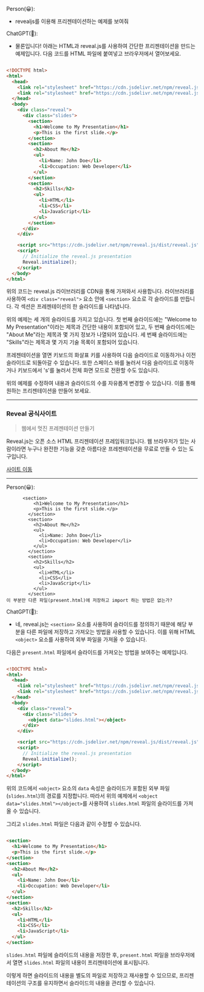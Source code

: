 
Person(😀): 
- revealjs를 이용해 프리젠테이션하는 예제를 보여줘

ChatGPT(🤖): 
- 물론입니다! 아래는 HTML과 reveal.js를 사용하여 간단한 프리젠테이션을 만드는 예제입니다. 다음 코드를 HTML 파일에 붙여넣고 브라우저에서 열어보세요.

```html

<!DOCTYPE html>
<html>
  <head>
    <link rel="stylesheet" href="https://cdn.jsdelivr.net/npm/reveal.js/dist/reveal.css" />
    <link rel="stylesheet" href="https://cdn.jsdelivr.net/npm/reveal.js/dist/theme/black.css" />
  </head>
  <body>
    <div class="reveal">
      <div class="slides">
        <section>
          <h1>Welcome to My Presentation</h1>
          <p>This is the first slide.</p>
        </section>
        <section>
          <h2>About Me</h2>
          <ul>
            <li>Name: John Doe</li>
            <li>Occupation: Web Developer</li>
          </ul>
        </section>
        <section>
          <h2>Skills</h2>
          <ul>
            <li>HTML</li>
            <li>CSS</li>
            <li>JavaScript</li>
          </ul>
        </section>
      </div>
    </div>

    <script src="https://cdn.jsdelivr.net/npm/reveal.js/dist/reveal.js"></script>
    <script>
      // Initialize the reveal.js presentation
      Reveal.initialize();
    </script>
  </body>
</html>
```



위의 코드는 reveal.js 라이브러리를 CDN을 통해 가져와서 사용합니다. 라이브러리를 사용하여 `<div class="reveal">` 요소 안에 `<section>` 요소로 각 슬라이드를 만듭니다. 각 섹션은 프레젠테이션의 한 슬라이드를 나타냅니다.

위의 예제는 세 개의 슬라이드를 가지고 있습니다. 첫 번째 슬라이드에는 "Welcome to My Presentation"이라는 제목과 간단한 내용이 포함되어 있고, 두 번째 슬라이드에는 "About Me"라는 제목과 몇 가지 정보가 나열되어 있습니다. 세 번째 슬라이드에는 "Skills"라는 제목과 몇 가지 기술 목록이 포함되어 있습니다.

프레젠테이션을 열면 키보드의 화살표 키를 사용하여 다음 슬라이드로 이동하거나 이전 슬라이드로 되돌아갈 수 있습니다. 또한 스페이스 바를 눌러서 다음 슬라이드로 이동하거나 키보드에서 's'를 눌러서 전체 화면 모드로 전환할 수도 있습니다.

위의 예제를 수정하여 내용과 슬라이드의 수를 자유롭게 변경할 수 있습니다. 이를 통해 원하는 프리젠테이션을 만들어 보세요.

----

### Reveal 공식사이트
> 웹에서 멋진 프레젠테이션 만들기

Reveal.js는 오픈 소스 HTML 프리젠테이션 프레임워크입니다. 웹 브라우저가 있는 사람이라면 누구나 완전한 기능을 갖춘 아름다운 프레젠테이션을 무료로 만들 수 있는 도구입니다.

[사이트 이동](https://revealjs.com/)

----

Person(😀): 
``` 
      <section>
          <h1>Welcome to My Presentation</h1>
          <p>This is the first slide.</p>
        </section>
        <section>
          <h2>About Me</h2>
          <ul>
            <li>Name: John Doe</li>
            <li>Occupation: Web Developer</li>
          </ul>
        </section>
        <section>
          <h2>Skills</h2>
          <ul>
            <li>HTML</li>
            <li>CSS</li>
            <li>JavaScript</li>
          </ul>
        </section>
이 부분만 다른 파일(present.html)에 저장하고 import 하는 방법은 없는가?
```

ChatGPT(🤖): 
 
- 네, reveal.js는 `<section>` 요소를 사용하여 슬라이드를 정의하기 때문에 해당 부분을 다른 파일에 저장하고 가져오는 방법을 사용할 수 있습니다. 이를 위해 HTML `<object>` 요소를 사용하여 외부 파일을 가져올 수 있습니다.

다음은 `present.html` 파일에서 슬라이드를 가져오는 방법을 보여주는 예제입니다.

```html

<!DOCTYPE html>
<html>
  <head>
    <link rel="stylesheet" href="https://cdn.jsdelivr.net/npm/reveal.js/dist/reveal.css" />
    <link rel="stylesheet" href="https://cdn.jsdelivr.net/npm/reveal.js/dist/theme/black.css" />
  </head>
  <body>
    <div class="reveal">
      <div class="slides">
        <object data="slides.html"></object>
      </div>
    </div>

    <script src="https://cdn.jsdelivr.net/npm/reveal.js/dist/reveal.js"></script>
    <script>
      // Initialize the reveal.js presentation
      Reveal.initialize();
    </script>
  </body>
</html>
```



위의 코드에서 `<object>` 요소의 `data` 속성은 슬라이드가 포함된 외부 파일(`slides.html`)의 경로를 지정합니다. 따라서 위의 예제에서 `<object data="slides.html"></object>`를 사용하여 `slides.html` 파일의 슬라이드를 가져올 수 있습니다.

그리고 `slides.html` 파일은 다음과 같이 수정할 수 있습니다.

```html

<section>
  <h1>Welcome to My Presentation</h1>
  <p>This is the first slide.</p>
</section>
<section>
  <h2>About Me</h2>
  <ul>
    <li>Name: John Doe</li>
    <li>Occupation: Web Developer</li>
  </ul>
</section>
<section>
  <h2>Skills</h2>
  <ul>
    <li>HTML</li>
    <li>CSS</li>
    <li>JavaScript</li>
  </ul>
</section>
```



`slides.html` 파일에 슬라이드의 내용을 저장한 후, `present.html` 파일을 브라우저에서 열면 `slides.html` 파일의 내용이 프리젠테이션에 표시됩니다.

이렇게 하면 슬라이드의 내용을 별도의 파일로 저장하고 재사용할 수 있으므로, 프리젠테이션의 구조를 유지하면서 슬라이드의 내용을 관리할 수 있습니다.
